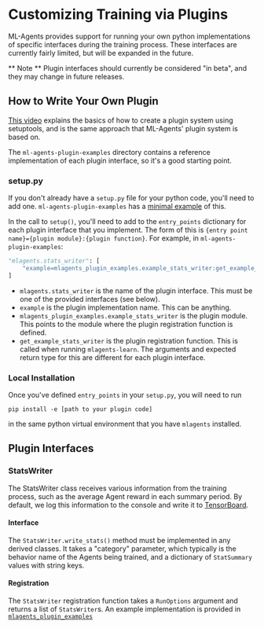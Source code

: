 # Customizing Training via Plugins

ML-Agents provides support for running your own python implementations of specific interfaces during the training
process. These interfaces are currently fairly limited, but will be expanded in the future.

** Note ** Plugin interfaces should currently be considered "in beta", and they may change in future releases.

## How to Write Your Own Plugin
[This video](https://www.youtube.com/watch?v=fY3Y_xPKWNA) explains the basics of how to create a plugin system using
setuptools, and is the same approach that ML-Agents' plugin system is based on.

The `ml-agents-plugin-examples` directory contains a reference implementation of each plugin interface, so it's a good
starting point.

### setup.py
If you don't already have a `setup.py` file for your python code, you'll need to add one. `ml-agents-plugin-examples`
has a [minimal example](../ml-agents-plugin-examples/setup.py) of this.

In the call to `setup()`, you'll need to add to the `entry_points` dictionary for each plugin interface that you
implement. The form of this is `{entry point name}={plugin module}:{plugin function}`. For example, in
 `ml-agents-plugin-examples`:
```python
"mlagents.stats_writer": [
    "example=mlagents_plugin_examples.example_stats_writer:get_example_stats_writer"
]
```
* `mlagents.stats_writer` is the name of the plugin interface. This must be one of the provided interfaces (see below).
* `example` is the plugin implementation name. This can be anything.
* `mlagents_plugin_examples.example_stats_writer` is the plugin module. This points to the module where the
plugin registration function is defined.
* `get_example_stats_writer` is the plugin registration function. This is called when running `mlagents-learn`. The
arguments and expected return type for this are different for each plugin interface.

### Local Installation
Once you've defined `entry_points` in your `setup.py`, you will need to run
```
pip install -e [path to your plugin code]
```
in the same python virtual environment that you have `mlagents` installed.

## Plugin Interfaces

### StatsWriter
The StatsWriter class receives various information from the training process, such as the average Agent reward in
each summary period. By default, we log this information to the console and write it to
[TensorBoard](Using-Tensorboard.md).

#### Interface
The `StatsWriter.write_stats()` method must be implemented in any derived classes. It takes a "category" parameter,
which typically is the behavior name of the Agents being trained, and a dictionary of `StatSummary` values with
string keys.

#### Registration
The `StatsWriter` registration function takes a `RunOptions` argument and returns a list of `StatsWriter`s. An
example implementation is provided in [`mlagents_plugin_examples`](../ml-agents-plugin-examples/mlagents_plugin_examples/example_stats_writer.py)
